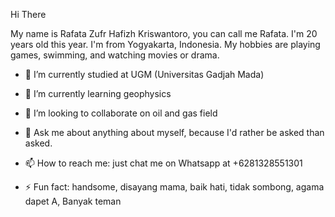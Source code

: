 Hi There

My name is Rafata Zufr Hafizh Kriswantoro, you can call me Rafata. I'm 20 years old this year. I'm from Yogyakarta, Indonesia. My hobbies are playing games, swimming, and watching movies or drama.

- 🔭 I’m currently studied at UGM (Universitas Gadjah Mada)

- 🌱 I’m currently learning geophysics

- 👯 I’m looking to collaborate on oil and gas field

- 💬 Ask me about anything about myself, because I'd rather be asked than asked.

- 📫 How to reach me: just chat me on Whatsapp at +6281328551301

- ⚡ Fun fact: handsome, disayang mama, baik hati, tidak sombong, agama dapet A, Banyak teman
